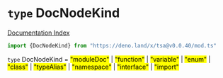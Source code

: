 # `type` DocNodeKind

[Documentation Index](../README.md)

```ts
import {DocNodeKind} from "https://deno.land/x/tsa@v0.0.40/mod.ts"
```

`type` DocNodeKind = <mark>"moduleDoc"</mark> | <mark>"function"</mark> | <mark>"variable"</mark> | <mark>"enum"</mark> | <mark>"class"</mark> | <mark>"typeAlias"</mark> | <mark>"namespace"</mark> | <mark>"interface"</mark> | <mark>"import"</mark>